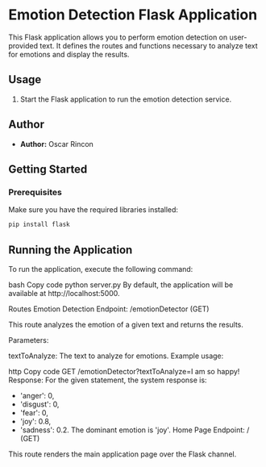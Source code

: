# Emotion Detection Flask Application

This Flask application allows you to perform emotion detection on user-provided text. It defines the routes and functions necessary to analyze text for emotions and display the results.

## Usage

1. Start the Flask application to run the emotion detection service.

## Author

- **Author:** Oscar Rincon

## Getting Started

### Prerequisites

Make sure you have the required libraries installed:

```bash
pip install flask
```

## Running the Application
To run the application, execute the following command:

bash
Copy code
python server.py
By default, the application will be available at http://localhost:5000.

Routes
Emotion Detection
Endpoint: /emotionDetector (GET)

This route analyzes the emotion of a given text and returns the results.

Parameters:

textToAnalyze: The text to analyze for emotions.
Example usage:

http
Copy code
GET /emotionDetector?textToAnalyze=I am so happy!
Response:
For the given statement, the system response is:
- 'anger': 0,
- 'disgust': 0,
- 'fear': 0,
- 'joy': 0.8,
- 'sadness': 0.2.
The dominant emotion is 'joy'.
Home Page
Endpoint: / (GET)

This route renders the main application page over the Flask channel.

